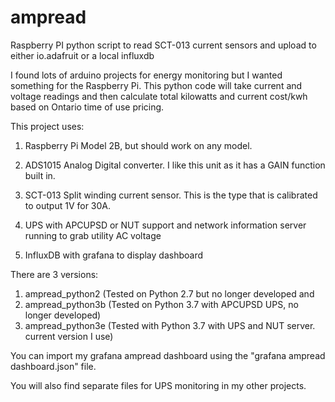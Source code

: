 # ampread
Raspberry PI python script to read SCT-013 current sensors and upload to either io.adafruit or a local influxdb

I found lots of arduino projects for energy monitoring but I wanted something for the Raspberry Pi. This python code will take current and voltage readings and then calculate total kilowatts and current cost/kwh based on Ontario time of use pricing.

This project uses:

1. Raspberry Pi Model 2B, but should work on any model.

2. ADS1015 Analog Digital converter. I like this unit as it has a GAIN function built in.
 
3. SCT-013 Split winding current sensor. This is the type that is calibrated to output 1V for 30A.
 
4. UPS with APCUPSD or NUT support and network information server running to grab utility AC voltage

6. InfluxDB with grafana to display dashboard

There are 3 versions: 

1. ampread_python2 (Tested on Python 2.7 but no longer developed and 
2. ampread_python3b (Tested on Python 3.7 with APCUPSD UPS, no longer developed)
3. ampread_python3e (Tested with Python 3.7 with UPS and NUT server. current version I use)

You can import my grafana ampread dashboard using the "grafana ampread dashboard.json" file.

You will also find separate files for UPS monitoring in my other projects. 

